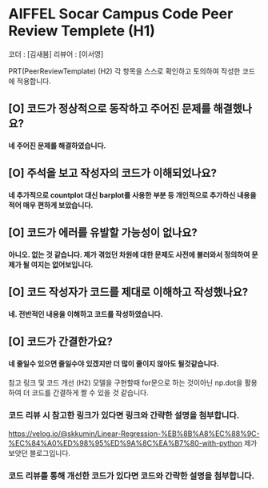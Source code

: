 # AIFFEL Socar Campus Code Peer Review Templete (H1)

코더 : [김새봄]
리뷰어 : [이서영]

PRT(PeerReviewTemplate) (H2)
각 항목을 스스로 확인하고 토의하여 작성한 코드에 적용합니다.

## [O] 코드가 정상적으로 동작하고 주어진 문제를 해결했나요?
#### 네 주어진 문제를 해결하였습니다.
## [O] 주석을 보고 작성자의 코드가 이해되었나요?
#### 네 추가적으로 countplot 대신 barplot를 사용한 부분 등 개인적으로 추가하신 내용을 적어 매우 편하게 보았습니다. 
## [O] 코드가 에러를 유발할 가능성이 없나요?
#### 아니오. 없는 것 같습니다. 제가 겪었던 차원에 대한 문제도 사전에 불러와서 정의하여 문제가 될 여지는 없어보입니다.
## [O] 코드 작성자가 코드를 제대로 이해하고 작성했나요?
####  네. 전반적인 내용을 이해하고 코드를 작성하였습니다.
## [O] 코드가 간결한가요?
#### 네 줄일수 있으면 줄일수야 있겠지만 더 많이 줄이지 않아도 될것같습니다.


참고 링크 및 코드 개선 (H2)
모델을 구현할때 for문으로 하는 것이아닌 np.dot을 활용하여 더 코드를 간결하게 짤 수 있을 것 같습니다.
### 코드 리뷰 시 참고한 링크가 있다면 링크와 간략한 설명을 첨부합니다.
https://velog.io/@skkumin/Linear-Regression-%EB%8B%A8%EC%88%9C-%EC%84%A0%ED%98%95%ED%9A%8C%EA%B7%80-with-python 제가 보앗던 블로그입니다.
### 코드 리뷰를 통해 개선한 코드가 있다면 코드와 간략한 설명을 첨부합니다.
